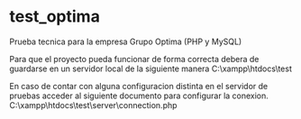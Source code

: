 # test_optima
Prueba tecnica para la empresa Grupo Optima (PHP y MySQL)

Para que el proyecto pueda funcionar de forma correcta debera de guardarse en un servidor local de la siguiente manera
    C:\xampp\htdocs\test
    
En caso de contar con alguna configuracion distinta en el servidor de pruebas acceder al siguiente documento para configurar la conexion.
  C:\xampp\htdocs\test\server\connection.php
